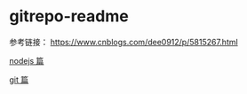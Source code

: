# gitrepo-readme

参考链接： https://www.cnblogs.com/dee0912/p/5815267.html

[nodejs 篇](https://github.com/de1ck/development-environment-build-docs/blob/master/docs/nodejs.md)

[git 篇](https://github.com/de1ck/development-environment-build-docs/blob/master/docs/git.md)
